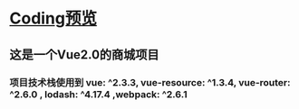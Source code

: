 # [Coding预览](13189449986.github.io/VueStore/dist) 

## 这是一个Vue2.0的商城项目

### 项目技术栈使用到  vue: ^2.3.3, vue-resource: ^1.3.4, vue-router: ^2.6.0 , lodash: ^4.17.4 ,webpack: ^2.6.1



